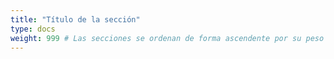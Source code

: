 ```yaml
---
title: "Título de la sección"
type: docs
weight: 999 # Las secciones se ordenan de forma ascendente por su peso
---
```

